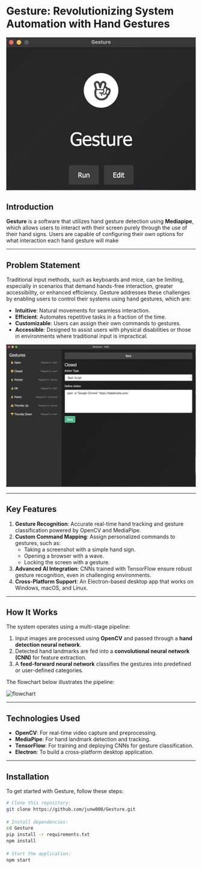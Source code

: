 # Gesture: Revolutionizing System Automation with Hand Gestures

![Gesture](image.png)

## Introduction
**Gesture** is a software that utilizes hand gesture detection using **Mediapipe**, which allows users to interact with their screen purely through the use of their hand signs. Users are capable of configuring their own options for what interaction each hand gesture will make 

---

## Problem Statement
Traditional input methods, such as keyboards and mice, can be limiting, especially in scenarios that demand hands-free interaction, greater accessibility, or enhanced efficiency. Gesture addresses these challenges by enabling users to control their systems using hand gestures, which are:

- **Intuitive**: Natural movements for seamless interaction.
- **Efficient**: Automates repetitive tasks in a fraction of the time.
- **Customizable**: Users can assign their own commands to gestures.
- **Accessible**: Designed to assist users with physical disabilities or those in environments where traditional input is impractical.

![Gesture](appdemoscreenshot.png)

---

## Key Features
1. **Gesture Recognition**: Accurate real-time hand tracking and gesture classification powered by OpenCV and MediaPipe.
2. **Custom Command Mapping**: Assign personalized commands to gestures, such as:
   - Taking a screenshot with a simple hand sign.
   - Opening a browser with a wave.
   - Locking the screen with a gesture.
3. **Advanced AI Integration**: CNNs trained with TensorFlow ensure robust gesture recognition, even in challenging environments.
4. **Cross-Platform Support**: An Electron-based desktop app that works on Windows, macOS, and Linux.

---

## How It Works
The system operates using a multi-stage pipeline:

1. Input images are processed using **OpenCV** and passed through a **hand detection neural network**.
2. Detected hand landmarks are fed into a **convolutional neural network (CNN)** for feature extraction.
3. A **feed-forward neural network** classifies the gestures into predefined or user-defined categories.

The flowchart below illustrates the pipeline:

![flowchart](https://imgur.com/a/u34hjyz)

---

## Technologies Used
- **OpenCV**: For real-time video capture and preprocessing.
- **MediaPipe**: For hand landmark detection and tracking.
- **TensorFlow**: For training and deploying CNNs for gesture classification.
- **Electron**: To build a cross-platform desktop application.

---

## Installation
To get started with Gesture, follow these steps:

```bash
# Clone this repository:
git clone https://github.com/junw000/Gesture.git

# Install dependencies:
cd Gesture
pip install -r requirements.txt
npm install

# Start the application:
npm start
```
